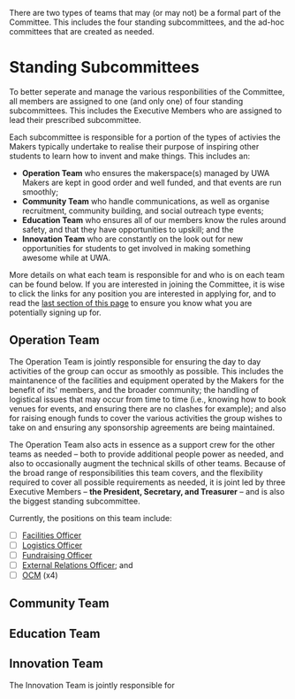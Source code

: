 <!-- TITLE: Subcommittees -->
<!-- SUBTITLE: Understanding the different teams within the Committee -->

There are two types of teams that may (or may not) be a formal part of the Committee. This includes the four standing subcommittees, and the ad-hoc committees that are created as needed.
# Standing Subcommittees

To better seperate and manage the various responbilities of the Committee, all members are assigned to one (and only one) of four standing subcommittees. This includes the Executive Members who are assigned to lead their prescribed subcommittee.

Each subcommittee is responsible for a portion of the types of activies the Makers typically undertake to realise their purpose of inspiring other students to learn how to invent and make things. This includes an:

- **Operation Team** who ensures the makerspace(s) managed by UWA Makers are kept in good order and well funded, and that events are run smoothly;
- **Community Team** who handle communications, as well as organise recruitment, community building, and social outreach type events;
- **Education Team** who ensures all of our members know the rules around safety, and that they have opportunities to upskill; and the
- **Innovation Team** who are constantly on the look out for new opportunities for students to get involved in making something awesome while at UWA.

More details on what each team is responsible for and who is on each team can be found below. If you are interested in joining the Committee, it is wise to click the links for any position you are interested in applying for, and to read the [last section of this page](#joining-the-committee) to ensure you know what you are potentially signing up for.

## Operation Team

The Operation Team is jointly responsible for ensuring the day to day activities of the group can occur as smoothly as possible. This includes the maintanence of the facilities and equipment operated by the Makers for the benefit of its' members, and the broader community; the handling of logistical issues that may occur from time to time (i.e., knowing how to book venues for events, and ensuring there are no clashes for example); and also for raising enough funds to cover the various activities the group wishes to take on and ensuring any sponsorship agreements are being maintained.

The Operation Team also acts in essence as a support crew for the other teams as needed – both to provide additional people power as needed, and also to occasionally augment the technical skills of other teams. Because of the broad range of responsibilities this team covers, and the flexibility required to cover all possible requirements as needed, it is joint led by three Executive Members – **the President, Secretary, and Treasurer** – and is also the biggest standing subcommittee.

Currently, the positions on this team include:

- [ ] [Facilities Officer](/committee/facilities-officer)
- [ ] [Logistics Officer](/committee/logistics-officer)
- [ ] [Fundraising Officer](/committee/fundraising-officer)
- [ ] [External Relations Officer](/committee/external-relations-officer); and
- [ ] [OCM](/committee/ocm) (x4)

## Community Team

## Education Team

## Innovation Team

The Innovation Team is jointly responsible for 
